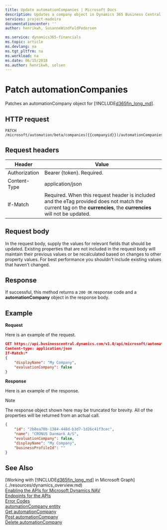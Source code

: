 ```yaml
---
title: Update automationCompanies | Microsoft Docs
description: Updates a company object in Dynamics 365 Business Central.
services: project-madeira
documentationcenter: ''
author: henrikwh, SusanneWindfeldPedersen

ms.service: dynamics365-financials
ms.topic: article
ms.devlang: na
ms.tgt_pltfrm: na
ms.workload: na
ms.date: 06/15/2018
ms.author: henrikwh, solsen
---
```


# Patch automationCompanies
Patches an automationCompany object for [!INCLUDE[d365fin_long_md](../../includes/d365fin_long_md.md)].

## HTTP request
```
PATCH /microsoft/automation/beta/companies({{companyid}})/automationCompanies
```
## Request headers
|Header       |Value                    |
|-------------|-------------------------|
|Authorization|Bearer {token}. Required.|
|Content-Type |application/json         |
|If-Match     |Required. When this request header is included and the eTag provided does not match the current tag on the **currencies**, the **currencies** will not be updated. |

## Request body
In the request body, supply the values for relevant fields that should be updated. Existing properties that are not included in the request body will maintain their previous values or be recalculated based on changes to other property values. For best performance you shouldn't include existing values that haven't changed.

## Response
If successful, this method returns a ```200 OK``` response code and a **automationCompany** object in the response body.

## Example

**Request**

Here is an example of the request.
```json
GET https://api.businesscentral.dynamics.com/v1.0/api/microsoft/automation/{version}/companies({id})/automationCompanies
Content-type: application/json
If-Match:*
{
	"displayName": "My Company",
    "evaluationCompany": false
}

```

**Response**

Here is an example of the response. 

> [!NOTE]  
>   The response object shown here may be truncated for brevity. All of the properties will be returned from an actual call.

```json
{
    "id": "2b8ea70b-1384-448d-b3d7-1d26c41f3cec",
    "name": "CRONUS Danmark A/S",
    "evaluationCompany": false,
    "displayName": "My Company",
    "businessProfileId": ""
}
```



## See Also
[Working with [!INCLUDE[d365fin_long_md](../../includes/d365fin_long_md.md)] in Microsoft Graph](../resources/dynamics_overview.md)  
[Enabling the APIs for Microsoft Dynamics NAV](../../enabling-apis-for-dynamics-nav.md)  
[Endpoints for the APIs](../../endpoints-apis-for-dynamics.md)  
[Error Codes](../dynamics_error_codes.md)  
[automationCompany entity](../resources/dynamics_microsoft_automation_automationCompany.md)  
[Get automationCompany](../api/dynamics_microsoft_automation_automationCompanies_get.md)  
[Post automationCompany](../api/dynamics_microsoft_automation_automationCompanies_post.md)  
[Delete automationCompany](../api/dynamics_microsoft_automation_automationCompanies_delete.md)  